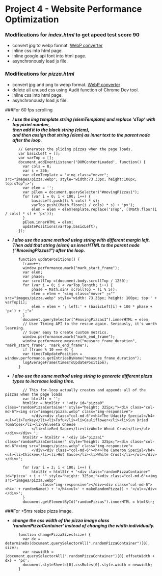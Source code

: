 Project 4 - Website Performance Optimization 
============================================

### Modifications for **_index.html_** to get apeed test score 90  
*   convert jpg to webp format. [WebP converter](https://developers.google.com/speed/webp/?hl=en)    
*   inline css into html page.  
*   inline google api font into html page.
*   asynchronously load js file.  

### Modifications for **_pizza.html_**   
*   convert jpg and png to webp format. [WebP converter](https://developers.google.com/speed/webp/?hl=en) 
*   delete all unused css using Audit function of Chrome Dev tool.   
*   inline css into html page.  
*   asynchronously load js file.  
 
###For 60 fps scrolling  
*   ***I use the  img template string (elemTemplate) and replace 'sTop' with top pixiel number,***    
    ***then add it to the black string (elem),***   
    ***and then assign that string (elem) as inner text to the parent node after the loop.***  

``` 
      // Generates the sliding pizzas when the page loads.
      var basicLeft = [];
      var varTop = [];
      document.addEventListener('DOMContentLoaded', function() {
        var cols = 8;
        var s = 256;
        var elemTemplate = '<img class="mover"; src="images/pizza.webp"; style="width:73.33px; height:100px; top:sTop";>';
        var elem = '';
        var pElem = document.querySelector("#movingPizzas1");
        for (var i = 0; i < 100; i++) {
            basicLeft.push((i % cols) * s);
            varTop.push((Math.floor(i / cols) * s) + 'px');
            elem = elem + elemTemplate.replace('sTop', ((Math.floor(i / cols) * s) + 'px'));
        }
        pElem.innerHTML = elem;
        updatePositions(varTop,basicLeft);
      });
```  
 
*   ***I also use the same method using string with different margin left.***    
    ***Then add that string (elem) as innerHTML to the parent node ("#movingPizzas1") after the loop.***  
    
```
      function updatePositions() {
        frame++;
        window.performance.mark("mark_start_frame");
        var elem;
        var phase;
        var scrollTop =(document.body.scrollTop / 1250);
        for (var i = 0; i < varTop.length; i++) {
            phase = Math.sin( scrollTop + (i % 5));
            elem = elem + '<img class="mover" ;="" src="images/pizza.webp" style="width: 73.33px; height: 100px; top:' + varTop[i]; 
            elem = elem + '; left:' + (basicLeft[i] + 100 * phase + 'px') + ';">'
        }
       `document.querySelector("#movingPizzas1").innerHTML = elem;
        // User Timing API to the rescue again. Seriously, it's worth learning.
        // Super easy to create custom metrics.
        window.performance.mark("mark_end_frame");
        window.performance.measure("measure_frame_duration", "mark_start_frame", "mark_end_frame");
        if (frame % 10 === 0) {
        var timesToUpdatePosition = window.performance.getEntriesByName("measure_frame_duration");
        logAverageFrame(timesToUpdatePosition);
      }
```   
*   ***I also use the same method using string to generate different pizza types to increase loding time.***
        
```  
        // This for-loop actually creates and appends all of the pizzas when the page loads
        var htmlStr = '';
        htmlStr = htmlStr + '<div id="pizza0" class="randomPizzaContainer" style="height: 325px;"><div class="col-md-6"><img src="images/pizza.webp" class="img-responsive">
            </div><div class="col-md-6"><h4>The Udacity Special</h4><ul><li>Turkey</li><li>Tofu</li><li>Cauliflower</li><li>Sun Dried Tomatoes</li><li>Velveeta Cheese
            </li><li>Red Sauce</li><li>Whole Wheat Crust</li></ul></div></div> ';
        htmlStr = htmlStr + '<div id="pizza1" class="randomPizzaContainer" style="height: 325px;"><div class="col-md-6"><img src="images/pizza.webp" class="img-responsive">
            </div><div class="col-md-6"><h4>The Cameron Special</h4><ul><li>Chicken</li><li>Hot Sauce</li><li>White Crust</li></ul></div></div>';

        for (var i = 2; i < 100; i++) {
            htmlStr = htmlStr + '<div class="randomPizzaContainer" id="pizza' + i + '" style="height: 325px;"><div class="col-md-6"><img src="images/pizza.webp" 
                class="img-responsive"></div><div class="col-md-6"><h4>' + randomName() + '</h4><ul>' + makeRandomPizza() + '</ul></div></div>';
        }
        document.getElementById("randomPizzas").innerHTML = htmlStr;  
```  

###For <5ms resize pizza image.  

*   ***change the css width of the pizza image class **_'randomPizzaContainer'_** instead of changing the width individually.***    

```    
      function changePizzaSizes(size) {
        var dx = determineDx(document.querySelectorAll(".randomPizzaContainer")[0], size);
        var newwidth = (document.querySelectorAll(".randomPizzaContainer")[0].offsetWidth + dx) + 'px';
        document.styleSheets[0].cssRules[0].style.width = newwidth;
      }  

```

    
